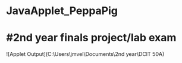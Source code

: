 # JavaApplet_PeppaPig
# #2nd year finals project/lab exam

![Applet Output](C:\Users\jmvel\Documents\2nd year\DCIT 50A)

